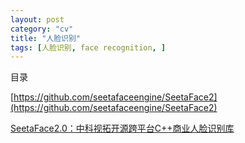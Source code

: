 ```yaml
---
layout: post
category: "cv"
title: "人脸识别"
tags: [人脸识别, face recognition, ]
---
```


目录

<!-- TOC -->


<!-- /TOC -->


[https://github.com/seetafaceengine/SeetaFace2](https://github.com/seetafaceengine/SeetaFace2)

[SeetaFace2.0：中科视拓开源跨平台C++商业人脸识别库](https://mp.weixin.qq.com/s/Am2ZiNOA7Dcf-Ifi7YJnQw)

